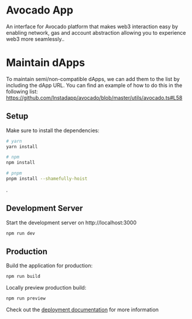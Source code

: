 # Avocado App

An interface for Avocado platform that makes web3 interaction easy by enabling network, gas and account abstraction allowing you to experience web3 more seamlessly..

# Maintain dApps

To maintain semi/non-compatible dApps, we can add them to the list by including the dApp URL. You can find an example of how to do this in the following list: https://github.com/Instadapp/avocado/blob/master/utils/avocado.ts#L58

## Setup

Make sure to install the dependencies:

```bash
# yarn
yarn install

# npm
npm install

# pnpm
pnpm install --shamefully-hoist
```
.
## Development Server

Start the development server on http://localhost:3000

```bash
npm run dev
```

## Production

Build the application for production:

```bash
npm run build
```

Locally preview production build:

```bash
npm run preview
```

Check out the [deployment documentation](https://nuxt.com/docs/getting-started/deployment) for more information
